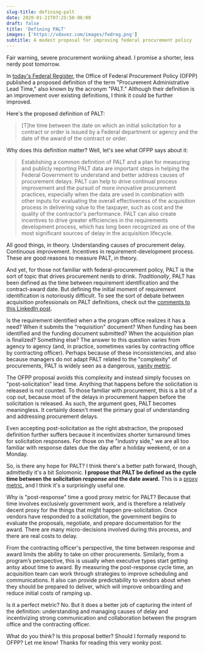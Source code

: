 ```yaml
---
slug-title: defining-palt
date: 2020-01-21T07:25:50-06:00
draft: false
title: 'Defining PALT'
images: ['https://vdavez.com/images/fedreg.png']
subtitle: A modest proposal for improving federal procurement policy
---
```


Fair warning, severe procurement wonking ahead. I promise a shorter, less nerdy post tomorrow.

In [today's Federal Register](https://www.federalregister.gov/documents/2020/01/21/2020-00783/procurement-administrative-lead-time-palt), the Office of Federal Procurement Policy (OFPP) published a proposed definition of the term "Procurement Administrative Lead Time," also known by the acronym "PALT." Although their definition is an improvement over existing definitions, I think it could be further improved.

Here's the proposed definition of PALT:

> [T]he time between the date on which an initial solicitation for a contract or order is issued by a Federal department or agency and the date of the award of the contract or order.

Why does this definition matter? Well, let's see what OFPP says about it:

> Establishing a common definition of PALT and a plan for measuring and publicly reporting PALT data are important steps in helping the Federal Government to understand and better address causes of procurement delays. PALT can help to drive continual process improvement and the pursuit of more innovative procurement practices, especially when the data are used in combination with other inputs for evaluating the overall effectiveness of the acquisition process in delivering value to the taxpayer, such as cost and the quality of the contractor's performance. PALT can also create incentives to drive greater efficiencies in the requirements development process, which has long been recognized as one of the most significant sources of delay in the acquisition lifecycle.

All good things, in theory. Understanding causes of procurement delay. Continuous improvement. Incentives in requirement-development process. These are good reasons to measure PALT, in theory.

And yet, for those not familiar with federal-procurement policy, PALT is the sort of topic that drives procurement nerds to drink. _Traditionally_, PALT has been defined as the time between requirement identification and the contract-award date. But defining the initial moment of requirement identification is notoriously difficult. To see the sort of debate between acquisition professionals on PALT definitions, check out the [comments to this LinkedIn post](https://www.linkedin.com/posts/jaimegracia_procurement-administrative-lead-time-palt-activity-6624716021796261888-AC0w).

Is the requirement identified when a the program office realizes it has a need? When it submits the "requisition" document? When funding has been identified and the funding document submitted? When the acquisition plan is finalized? Something else? The answer to this question varies from agency to agency (and, in practice, sometimes varies by contracting office by contracting officer). Perhaps because of these inconsistencies, and also because managers do not adapt PALT related to the "complexity" of procurements, PALT is widely seen as a dangerous, [vanity metric](https://managing-metrics.com/vanity-metrics/).

The OFPP proposal avoids this complexity and instead simply focuses on "post-solicitation" lead time. Anything that happens before the solicitation is released is not counted. To those familiar with procurement, this is a bit of a cop out, because most of the delays in procurement happen before the solicitation is released. As such, the argument goes, PALT becomes meaningless. It certainly doesn't meet the primary goal of understanding and addressing procurement delays.

Even accepting post-solicitation as the right abstraction, the proposed definition further suffers because it incentivizes shorter turnaround times for solicitation responses. For those on the "industry side," we are all too familiar with response dates due the day after a holiday weekend, or on a Monday.

So, is there any hope for PALT? I think there's a better path forward, though, admittedly it's a bit Solomonic. **I propose that PALT be defined as the cycle time between the solicitation _response_ and the date award.** This is a [proxy metric](https://medium.com/@gibsonbiddle/4-proxy-metrics-a82dd30ca810), and I think it's a surprisingly useful one.

Why is "post-response" time a good proxy metric for PALT? Because that time involves exclusively government work, and is therefore a relatively decent proxy for the things that might happen pre-solicitation. Once vendors have responded to a solicitation, the government begins to evaluate the proposals, negotiate, and prepare documentation for the award. There are many micro-decisions involved during this process, and there are real costs to delay.

From the contracting officer's perspective, the time between response and award limits the ability to take on other procurements. Similarly, from a program’s perspective, this is usually when executive types start getting antsy about time to award. By measuring the post-response cycle time, an acquisition team can work through strategies to improve scheduling and communications. It also can provide predictability to vendors about when they should be prepared to deliver, which will improve onboarding and reduce initial costs of ramping up.

Is it a perfect metric? No. But it does a better job of capturing the intent of the definition: understanding and managing causes of delay and incentivizing strong communication and collaboration between the program office and the contracting officer.

What do you think? Is this proposal better? Should I formally respond to OFPP? Let me know! Thanks for reading this very wonky post.
